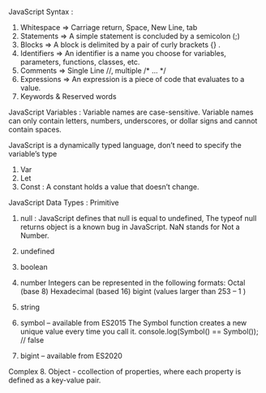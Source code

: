 JavaScript Syntax : 

1. Whitespace => Carriage return, Space, New Line, tab
2. Statements =>  A simple statement is concluded by a semicolon (;)
3. Blocks => A block is delimited by a pair of curly brackets {} .
4. Identifiers => An identifier is a name you choose for variables, parameters, functions, classes, etc.
5. Comments => Single Line //, multiple /* ... */
6. Expressions => An expression is a piece of code that evaluates to a value.
7. Keywords & Reserved words

JavaScript Variables : Variable names are case-sensitive. Variable names can only contain letters, numbers, underscores, or dollar signs and cannot contain spaces.

JavaScript is a dynamically typed language, don’t need to specify the variable’s type

1. Var
2. Let
3. Const : A constant holds a value that doesn’t change.

JavaScript Data Types : 
   Primitive

   1.  null :
   JavaScript defines that null is equal to undefined, The typeof null returns object is a known bug in JavaScript. NaN stands for Not a Number.

   2.  undefined
   3.  boolean
   4.  number
   Integers can be represented in the following formats:
    Octal (base 8)
    Hexadecimal (based 16)
    bigint  (values larger than 253 – 1 )

   5.  string
   6.  symbol – available from ES2015
   The Symbol function creates a new unique value every time you call it.
   console.log(Symbol() == Symbol()); // false
   
   7.  bigint – available from ES2020

   Complex
   8. Object - ccollection of properties, where each property is defined as a key-value pair.

